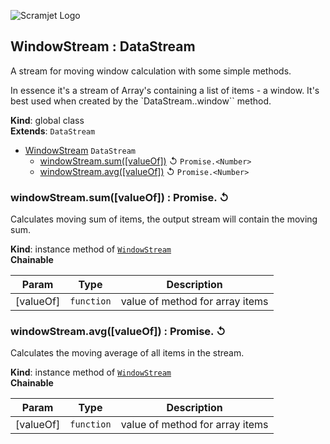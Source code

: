 ![Scramjet Logo](https://signicode.com/scramjet-logo-light.svg)

<a name="WindowStream"></a>

## WindowStream : DataStream
A stream for moving window calculation with some simple methods.

In essence it's a stream of Array's containing a list of items - a window.
It's best used when created by the `DataStream..window`` method.

**Kind**: global class  
**Extends**: <code>DataStream</code>  

* [WindowStream](#WindowStream)  <code>DataStream</code>
    * [windowStream.sum([valueOf])](#WindowStream+sum) ↺ <code>Promise.&lt;Number&gt;</code>
    * [windowStream.avg([valueOf])](#WindowStream+avg) ↺ <code>Promise.&lt;Number&gt;</code>

<a name="WindowStream+sum"></a>

### windowStream.sum([valueOf]) : Promise.<Number> ↺
Calculates moving sum of items, the output stream will contain the moving sum.

**Kind**: instance method of [<code>WindowStream</code>](#WindowStream)  
**Chainable**  

| Param | Type | Description |
| --- | --- | --- |
| [valueOf] | <code>function</code> | value of method for array items |

<a name="WindowStream+avg"></a>

### windowStream.avg([valueOf]) : Promise.<Number> ↺
Calculates the moving average of all items in the stream.

**Kind**: instance method of [<code>WindowStream</code>](#WindowStream)  
**Chainable**  

| Param | Type | Description |
| --- | --- | --- |
| [valueOf] | <code>function</code> | value of method for array items |

